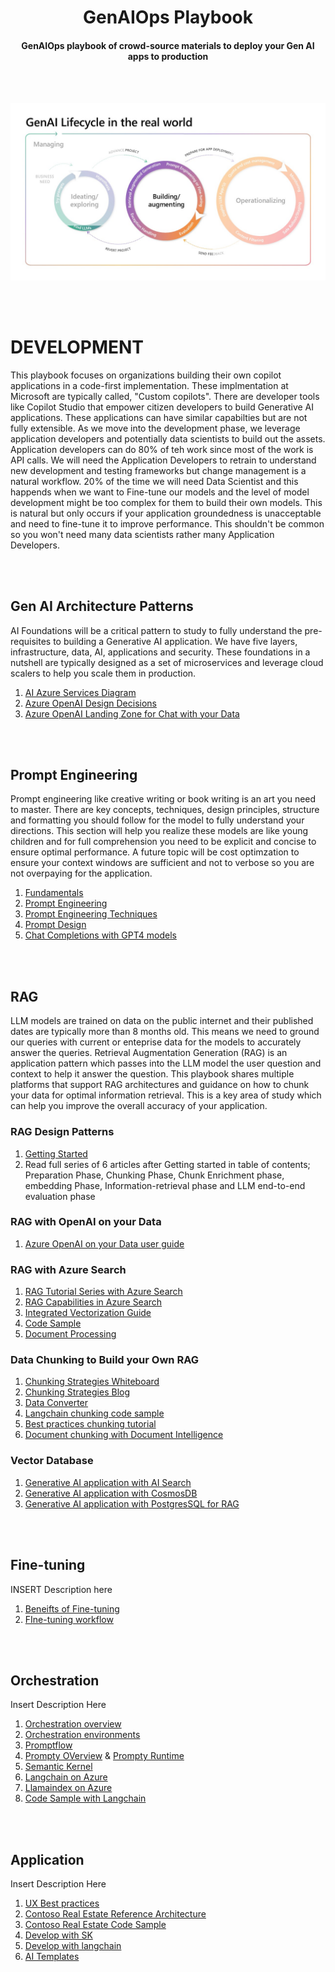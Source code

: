 <h1 style="text-align: center;">GenAIOps Playbook</h1>
<h4 style="text-align: center;">GenAIOps playbook of crowd-source materials to deploy your Gen AI apps to production</h4>
<br></br>

![Development Phase](/docs/Dev.jpg)

<br></br>
# DEVELOPMENT
This playbook focuses on organizations building their own copilot applications in a code-first implementation.  These implmentation at Microsoft are typically called, "Custom copilots".  There are developer tools like Copilot Studio that empower citizen developers to build Generative AI applications.  These applications can have similar capabilties but are not fully extensible.  As we move into the development phase, we leverage application developers and potentially data scientists to build out the assets.  Application developers can do 80% of teh work since most of the work is API calls.  We will need the Application Developers to retrain to understand new development and testing frameworks but change management is a natural workflow.  20% of the time we will need Data Scientist and this happends when we want to Fine-tune our models and the level of model development might be too complex for them to build their own models.  This is natural but only occurs if your application groundedness is unacceptable and need to fine-tune it to improve performance.  This shouldn't be common so you won't need many data scientists rather many Application Developers.

<br></br>
## Gen AI Architecture Patterns
AI Foundations will be a critical pattern to study to fully understand the pre-requisites to building a Generative AI application.  We have five layers, infrastructure, data, AI, applications and security.  These foundations in a nutshell are typically designed as a set of microservices and leverage cloud scalers to help you scale them in production.

1. [AI Azure Services Diagram](https://devblogs.microsoft.com/all-things-azure/how-to-develop-ai-apps-and-agents-in-azure-a-visual-guide/)
2. [Azure OpenAI Design Decisions](https://learn.microsoft.com/en-us/azure/well-architected/service-guides/azure-openai)
3. [Azure OpenAI Landing Zone for Chat with your Data](https://learn.microsoft.com/en-us/azure/architecture/ai-ml/architecture/azure-openai-baseline-landing-zone)

<br></br>
## Prompt Engineering
Prompt engineering like creative writing or book writing is an art you need to master.  There are key concepts, techniques, design principles, structure and formatting you should follow for the model to fully understand your directions.  This section will help you realize these models are like young children and for full comprehension you need to be explicit and concise to ensure optimal performance.  A future topic will be cost optimzation to ensure your context windows are sufficient and not to verbose so you are not overpaying for the application.

1. [Fundamentals](https://github.com/microsoft/generative-ai-for-beginners/tree/main/04-prompt-engineering-fundamentals)
2. [Prompt Engineering](https://medium.com/data-science-at-microsoft/demystifying-the-art-of-writing-prompts-cb1bf8c55862)
3. [Prompt Engineering Techniques](https://www.promptingguide.ai/techniques)
4. [Prompt Design](https://arxiv.org/pdf/2401.14423)
5. [Chat Completions with GPT4 models](https://learn.microsoft.com/en-us/azure/ai-services/openai/how-to/chatgpt?tabs=python-new)

<br></br>
## RAG
LLM models are trained on data on the public internet and their published dates are typically more than 8 months old.  This means we need to ground our queries with current or enteprise data for the models to accurately answer the queries.  Retrieval Augmentation Generation (RAG) is an application pattern which passes into the LLM model the user question and context to help it answer the question.  This playbook shares multiple platforms that support RAG architectures and guidance on how to chunk your data for optimal information retrieval.  This is a key area of study which can help you improve the overall accuracy of your application.

### RAG Design Patterns
1. [Getting Started](https://learn.microsoft.com/en-us/azure/architecture/ai-ml/guide/rag/rag-solution-design-and-evaluation-guide)
2. Read full series of 6 articles after Getting started in table of contents; Preparation Phase, Chunking Phase, Chunk Enrichment phase,   embedding Phase, Information-retrieval phase and LLM end-to-end evaluation phase

### RAG with OpenAI on your Data
1. [Azure OpenAI on your Data user guide](https://learn.microsoft.com/en-us/azure/ai-services/openai/concepts/use-your-data?tabs=ai-search%2Ccopilot)

### RAG with Azure Search
1. [RAG Tutorial Series with Azure Search](https://learn.microsoft.com/en-us/azure/search/tutorial-rag-build-solution)
2. [RAG Capabilities in Azure Search](https://techcommunity.microsoft.com/blog/azure-ai-services-blog/prep-your-data-for-rag-with-azure-ai-search-content-layout-markdown-parsing--imp/4303538)
3. [Integrated Vectorization Guide](https://learn.microsoft.com/en-us/azure/search/vector-search-integrated-vectorization)
4. [Code Sample](https://github.com/Azure/azure-search-vector-samples/blob/main/demo-python/code/integrated-vectorization/azure-search-integrated-vectorization-sample.ipynb)
5. [Document Processing](https://farzzy.hashnode.dev/revolutionizing-document-ingestion-rag-with-docling-azure-ai-search-and-azure-openai)

### Data Chunking to Build your Own RAG
1. [Chunking Strategies Whiteboard](https://towardsdatascience.com/the-art-of-chunking-boosting-ai-performance-in-rag-architectures-acdbdb8bdc2b)
2. [Chunking Strategies Blog](https://medium.com/data-science-at-microsoft/theres-more-than-one-way-to-chunk-a-rag-34e17fb0c96a)
3. [Data Converter](https://github.com/microsoft/markitdown)
4. [Langchain chunking code sample](https://github.com/deepshamenghani/chunking_strategies_langchain)
5. [Best practices chunking tutorial](https://github.com/FullStackRetrieval-com/RetrievalTutorials/blob/main/tutorials/LevelsOfTextSplitting/5_Levels_Of_Text_Splitting.ipynb?source=post_page-----acdbdb8bdc2b--------------------------------)
6. [Document chunking with Document Intelligence](https://learn.microsoft.com/en-us/azure/ai-services/document-intelligence/concept/retrieval-augmented-generation?view=doc-intel-4.0.0)

### Vector Database
1. [Generative AI application with AI Search](https://github.com/Azure-Samples/azure-search-openai-demo)
2. [Generative AI application with CosmosDB](https://devblogs.microsoft.com/all-things-azure/how-to-build-chatgpt-like-enterprise-search-on-your-own-data/)
3. [Generative AI application with PostgresSQL for RAG](https://reactor.microsoft.com/en-us/reactor/events/23331/)

<br></br>
## Fine-tuning
INSERT Description here
1. [Beneifts of Fine-tuning](https://learn.microsoft.com/en-us/azure/ai-studio/concepts/fine-tuning-overview)
2. [FIne-tuning workflow](https://learn.microsoft.com/en-us/azure/ai-services/openai/how-to/fine-tuning?source=recommendations&tabs=azure-openai%2Cturbo%2Cpython-new&pivots=programming-language-studio)

<br></br>
## Orchestration
Insert Description Here

1. [Orchestration overview](https://medium.com/@mkochar/compounding-genai-success-why-orchestration-is-the-key-to-mastering-generative-ai-543a2952acfe)
2. [Orchestration environments](https://medium.com/data-science-at-microsoft/harnessing-the-power-of-large-language-models-a-comparative-overview-of-langchain-semantic-c21f5c19f93e)
3. [Promptflow](https://learn.microsoft.com/en-us/azure/machine-learning/concept-retrieval-augmented-generation?view=azureml-api-2)
4. [Prompty OVerview](https://prompty.ai/docs/getting-started/concepts) & [Prompty Runtime](https://pypi.org/project/prompty/)
5. [Semantic Kernel](https://github.com/microsoft/semantic-kernel)
6. [Langchain on Azure](https://learn.microsoft.com/en-us/azure/ai-studio/how-to/develop/langchain)
7. [Llamaindex on Azure](https://learn.microsoft.com/en-us/azure/ai-studio/how-to/develop/llama-index)
8. [Code Sample with Langchain](https://github.com/Azure-Samples/contoso-creative-writer-langchain)

<br></br>
## Application
Insert Description Here

1. [UX Best practices](https://learn.microsoft.com/en-us/microsoft-cloud/dev/copilot/isv/UX-Guidance)
2. [Contoso Real Estate Reference Architecture](https://techcommunity.microsoft.com/blog/appsonazureblog/announcing-contoso-real-estate-javascript-composable-application-reference-sampl/3827097)
3. [Contoso Real Estate Code Sample](https://github.com/Azure-Samples/contoso-real-estate)
4. [Develop with SK](https://learn.microsoft.com/en-us/azure/ai-studio/how-to/develop/semantic-kernel)
5. [Develop with langchain](https://learn.microsoft.com/en-us/azure/ai-studio/how-to/develop/langchain)
6. [AI Templates](https://learn.microsoft.com/en-us/azure/ai-studio/how-to/develop/ai-template-get-started?tabs=python)